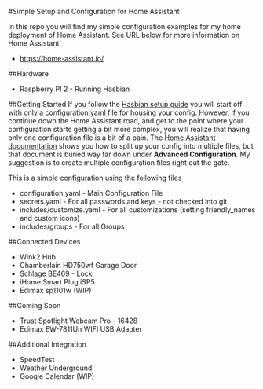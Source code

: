 #Simple Setup and Configuration for Home Assistant

In this repo you will find my simple configuration examples for my home deployment of Home Assistant. See URL below for more information on Home Assistant.

* https://home-assistant.io/

##Hardware
* Raspberry PI 2 - Running Hasbian 


##Getting Started
If you follow the [Hasbian setup guide](https://home-assistant.io/docs/hassbian/installation/) you will start off with only a configuration.yaml file for housing your config.
However, if you continue down the Home Assistant road, and get to the point where your configuration starts getting a bit more complex, you will realize that having only one configuration file is a bit of a pain. 
The [Home Assistant documentation](https://home-assistant.io/docs/configuration/splitting_configuration/) shows you how to split up your config into multiple files, but that document is buried way far down under **Advanced Configuration**. My suggestion is to create multiple configuration files right out the gate. 


This is a simple configuration using the following files

* configuration.yaml - Main Configuration File
* secrets.yaml - For all passwords and keys - not checked into git
* includes/customize.yaml - For all customizations (setting friendly_names and custom icons)
* includes/groups - For all Groups

##Connected Devices
* Wink2 Hub
* Chamberlain  HD750wf Garage Door
* Schlage BE469 - Lock
* iHome Smart Plug iSP5
* Edimax sp1101w (WIP)

##Coming Soon
* Trust Spotlight Webcam Pro - 16428
* Edimax EW-7811Un WIFI USB Adapter


##Additional Integration
* SpeedTest
* Weather Underground
* Google Calendar (WIP)
